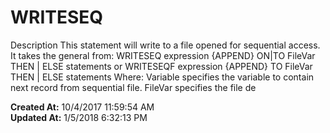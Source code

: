 # WRITESEQ

Description This statement will write to a file opened for sequential access. It takes the general from: WRITESEQ expression {APPEND} ON|TO FileVar THEN | ELSE statements or WRITESEQF expression {APPEND} TO FileVar THEN | ELSE statements Where: Variable specifies the variable to contain next record from sequential file. FileVar specifies the file de  

**Created At:** 10/4/2017 11:59:54 AM  
**Updated At:** 1/5/2018 6:32:13 PM  


